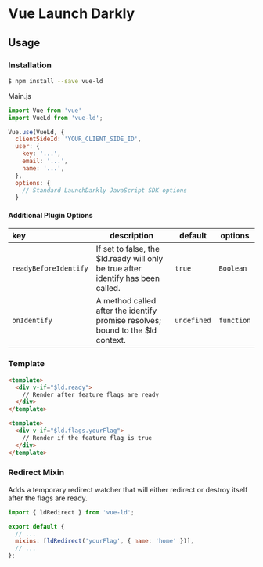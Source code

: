 # Vue Launch Darkly

## Usage

### Installation

```bash
$ npm install --save vue-ld
```

Main.js

```javascript
import Vue from 'vue'
import VueLd from 'vue-ld';

Vue.use(VueLd, {
  clientSideId: 'YOUR_CLIENT_SIDE_ID',
  user: {
    key: '...',
    email: '...',
    name: '...',
  },
  options: {
    // Standard LaunchDarkly JavaScript SDK options
  }
```

#### Additional Plugin Options

| key                   | description                                                                       | default     | options    |
| :-------------------- | --------------------------------------------------------------------------------- | ----------- | ---------- |
| `readyBeforeIdentify` | If set to false, the \$ld.ready will only be true after identify has been called. | `true`      | `Boolean`  |
| `onIdentify`          | A method called after the identify promise resolves; bound to the \$ld context.   | `undefined` | `function` |

### Template

```html
<template>
  <div v-if="$ld.ready">
    // Render after feature flags are ready
  </div>
</template>
```

```html
<template>
  <div v-if="$ld.flags.yourFlag">
    // Render if the feature flag is true
  </div>
</template>
```

### Redirect Mixin

Adds a temporary redirect watcher that will either redirect or destroy itself after the flags are ready.

```javascript
import { ldRedirect } from 'vue-ld';

export default {
  // ...
  mixins: [ldRedirect('yourFlag', { name: 'home' })],
  // ...
};
```
